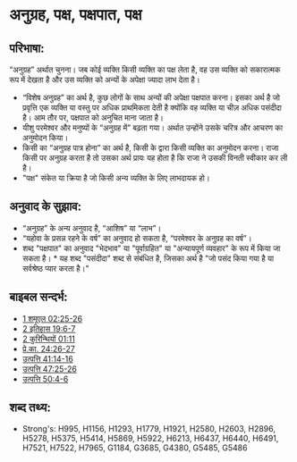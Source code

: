 # अनुग्रह, पक्ष, पक्षपात, पक्ष #

## परिभाषा: ##

“अनुग्रह” अर्थात चुनना। जब कोई व्यक्ति किसी व्यक्ति का पक्ष लेता है, वह उस व्यक्ति को सकारात्मक रूप में देखता है और उस व्यक्ति को अन्यों के अपेक्षा ज्यादा लाभ देता है।

* “विशेष अनुग्रह” का अर्थ है, कुछ लोगों के साथ अन्यों की अपेक्षा पक्षपात करना। इसका अर्थ है जो प्रवृत्ति एक व्यक्ति या वस्तु पर अधिक प्राथमिकता देती है क्योंकि वह व्यक्ति या चीज़ अधिक पसंदीदा है। आम तौर पर, पक्षपात को अनुचित माना जाता है।
* यीशु परमेश्वर और मनुष्यों के “अनुग्रह में” बढ़ता गया। अर्थात उन्होंने उसके चरित्र और आचरण का अनुमोदन किया।
* किसी का “अनुग्रह पात्र होना” का अर्थ है, किसी के द्वारा किसी व्यक्ति का अनुमोदन करना।
राजा किसी पर अनुग्रह करता है तो उसका अर्थ प्रायः यह होता है कि राजा ने उसकी विनती स्वीकार कर ली है।
* "पक्ष" संकेत या क्रिया है जो किसी अन्य व्यक्ति के लिए लाभदायक हो। 

## अनुवाद के सुझाव: ##

* “अनुग्रह” के अन्य अनुवाद है, “आशिष” या “लाभ”। 
* “यहोवा के प्रसन्न रहने के वर्ष” का अनुवाद हो सकता है, “परमेश्वर के अनुग्रह का वर्ष”।
* शब्द "पक्षपात" का अनुवाद "भेदभाव" या "पूर्वाग्रहित" या "अन्यायपूर्ण व्यवहार" के रूप में किया जा सकता है। * यह शब्द "पसंदीदा" शब्द से संबंधित है, जिसका अर्थ है "जो पसंद किया गया है या सर्वश्रेष्ठ प्यार करता है।"

## बाइबल सन्दर्भ: ##

* [1 शमूएल 02:25-26](rc://en/tn/help/1sa/02/25)
* [2 इतिहास 19:6-7](rc://en/tn/help/2ch/19/06)
* [2 कुरिन्थियों 01:11](rc://en/tn/help/2co/01/11)
* [प्रे.का. 24:26-27](rc://en/tn/help/act/24/26)
* [उत्पत्ति 41:14-16](rc://en/tn/help/gen/41/14)
* [उत्पत्ति 47:25-26](rc://en/tn/help/gen/47/25)
* [उत्पत्ति 50:4-6](rc://en/tn/help/gen/50/04)


## शब्द तथ्य: ##

* Strong's: H995, H1156, H1293, H1779, H1921, H2580, H2603, H2896, H5278, H5375, H5414, H5869, H5922, H6213, H6437, H6440, H6491, H7521, H7522, H7965, G1184, G3685, G4380, G5485, G5486
